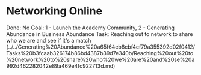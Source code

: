 # Networking Online

Done: No
Goal: 1 - Launch the Academy Community, 2 - Generating Abundance in Business
Abundance Task: Reaching out to network to share who we are and see if it's a match (../../Generating%20Abundance%20a65f64eb8cbf4cf79a355392d02f0412/Tasks%20b3fcaab326174b86bd4387b39d7e340b/Reaching%20out%20to%20network%20to%20share%20who%20we%20are%20and%20se%20a992d462282042e89a469e4fc922713d.md)